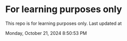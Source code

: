 # For learning purposes only
This repo is for learning purposes only.
Last updated at

Monday, October 21, 2024 8:50:53 PM


